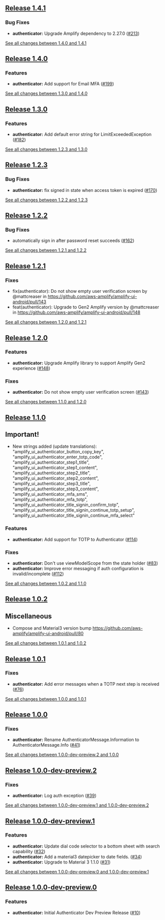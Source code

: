 ## [Release 1.4.1](https://github.com/aws-amplify/amplify-ui-android/releases/tag/release_authenticator_v1.4.1)

### Bug Fixes
- **authenticator:** Upgrade Amplify dependency to 2.27.0 ([#213](https://github.com/aws-amplify/amplify-ui-android/issues/213))

[See all changes between 1.4.0 and 1.4.1](https://github.com/aws-amplify/amplify-ui-android/compare/release_authenticator_v1.4.0...release_authenticator_v1.4.1)

## [Release 1.4.0](https://github.com/aws-amplify/amplify-ui-android/releases/tag/release_authenticator_v1.4.0)

### Features
- **authenticator:** Add support for Email MFA ([#199](https://github.com/aws-amplify/amplify-ui-android/issues/199))

[See all changes between 1.3.0 and 1.4.0](https://github.com/aws-amplify/amplify-ui-android/compare/release_authenticator_v1.3.0...release_authenticator_v1.4.0)

## [Release 1.3.0](https://github.com/aws-amplify/amplify-ui-android/releases/tag/release_authenticator_v1.3.0)

### Features
- **authenticator:** Add default error string for LimitExceededException ([#182](https://github.com/aws-amplify/amplify-ui-android/issues/182))

[See all changes between 1.2.3 and 1.3.0](https://github.com/aws-amplify/amplify-ui-android/compare/release_authenticator_v1.2.3...release_authenticator_v1.3.0)

## [Release 1.2.3](https://github.com/aws-amplify/amplify-ui-android/releases/tag/release_authenticator_v1.2.3)

### Bug Fixes
- **authenticator:** fix signed in state when access token is expired ([#170](https://github.com/aws-amplify/amplify-ui-android/issues/170))

[See all changes between 1.2.2 and 1.2.3](https://github.com/aws-amplify/amplify-ui-android/compare/release_authenticator_v1.2.2...release_authenticator_v1.2.3)

## [Release 1.2.2](https://github.com/aws-amplify/amplify-ui-android/releases/tag/release_authenticator_v1.2.2)

### Bug Fixes
- automatically sign in after password reset succeeds ([#162](https://github.com/aws-amplify/amplify-ui-android/issues/162))

[See all changes between 1.2.1 and 1.2.2](https://github.com/aws-amplify/amplify-ui-android/compare/release_authenticator_v1.2.1...release_authenticator_v1.2.2)

## [Release 1.2.1](https://github.com/aws-amplify/amplify-ui-android/releases/tag/release_authenticator_v1.2.1)

### Fixes
* fix(authenticator): Do not show empty user verification screen by @mattcreaser in https://github.com/aws-amplify/amplify-ui-android/pull/143
* feat(authenticator): Upgrade to Gen2 Amplify version by @mattcreaser in https://github.com/aws-amplify/amplify-ui-android/pull/148


[See all changes between 1.2.0 and 1.2.1](https://github.com/aws-amplify/amplify-ui-android/compare/release_authenticator_v1.2.0...release_authenticator_v1.2.1)

## [Release 1.2.0](https://github.com/aws-amplify/amplify-ui-android/releases/tag/release_authenticator_v1.2.0)

### Features
- **authenticator:** Upgrade Amplify library to support Amplify Gen2 experience ([#148](https://github.com/aws-amplify/amplify-ui-android/pull/148))

### Fixes
- **authenticator:** Do not show empty user verification screen ([#143](https://github.com/aws-amplify/amplify-ui-android/pull/143))

[See all changes between 1.1.0 and 1.2.0](https://github.com/aws-amplify/amplify-ui-android/compare/release_authenticator_v1.1.0...release_authenticator_v1.2.0)

## [Release 1.1.0](https://github.com/aws-amplify/amplify-ui-android/releases/tag/release_authenticator_v1.1.0)

## Important!
* New strings added (update translations): "amplify_ui_authenticator_button_copy_key", "amplify_ui_authenticator_enter_totp_code", "amplify_ui_authenticator_step1_title", "amplify_ui_authenticator_step1_content", "amplify_ui_authenticator_step2_title", "amplify_ui_authenticator_step2_content", "amplify_ui_authenticator_step3_title", "amplify_ui_authenticator_step3_content", "amplify_ui_authenticator_mfa_sms", "amplify_ui_authenticator_mfa_totp", "amplify_ui_authenticator_title_signin_confirm_totp", "amplify_ui_authenticator_title_signin_continue_totp_setup", "amplify_ui_authenticator_title_signin_continue_mfa_select"

### Features
- **authenticator:** Add support for TOTP to Authenticator ([#114](https://github.com/aws-amplify/amplify-ui-android/pull/114))

### Fixes
- **authenticator:** Don't use viewModelScope from the state holder ([#83](https://github.com/aws-amplify/amplify-ui-android/pull/83))
- **authenticator:** Improve error messaging if auth configuration is invalid/incomplete ([#112](https://github.com/aws-amplify/amplify-ui-android/pull/112))

[See all changes between 1.0.2 and 1.1.0](https://github.com/aws-amplify/amplify-ui-android/compare/release_authenticator_v1.0.2...release_authenticator_v1.1.0)

## [Release 1.0.2](https://github.com/aws-amplify/amplify-ui-android/releases/tag/release_authenticator_v1.0.2)

## Miscellaneous
* Compose and Material3 version bump https://github.com/aws-amplify/amplify-ui-android/pull/80

[See all changes between 1.0.1 and 1.0.2](https://github.com/aws-amplify/amplify-ui-android/compare/release_authenticator_v1.0.1...release_authenticator_v1.0.2)

## [Release 1.0.1](https://github.com/aws-amplify/amplify-ui-android/releases/tag/release_authenticator_v1.0.1)

### Fixes
- **authenticator:** Add error messages when a TOTP next step is received ([#76](https://github.com/aws-amplify/amplify-ui-android/issues/76))

[See all changes between 1.0.0 and 1.0.1](https://github.com/aws-amplify/amplify-ui-android/compare/release_authenticator_v1.0.0...release_authenticator_v1.0.1)

## [Release 1.0.0](https://github.com/aws-amplify/amplify-ui-android/releases/tag/release_authenticator_v1.0.0)

### Fixes
- **authenticator:** Rename AuthenticatorMessage.Information to AuthenticatorMessage.Info ([#41](https://github.com/aws-amplify/amplify-ui-android/issues/41))

[See all changes between 1.0.0-dev-preview.2 and 1.0.0](https://github.com/aws-amplify/amplify-ui-android/compare/release_authenticator_v1.0.0-dev-preview.2...release_authenticator_v1.0.0)

## [Release 1.0.0-dev-preview.2](https://github.com/aws-amplify/amplify-ui-android/releases/tag/release_authenticator_v1.0.0-dev-preview.2)

### Fixes
- **authenticator:** Log auth exception ([#39](https://github.com/aws-amplify/amplify-ui-android/issues/39))

[See all changes between 1.0.0-dev-preview.1 and 1.0.0-dev-preview.2](https://github.com/aws-amplify/amplify-ui-android/compare/release_authenticator_v1.0.0-dev-preview.1...release_authenticator_v1.0.0-dev-preview.2)

## [Release 1.0.0-dev-preview.1](https://github.com/aws-amplify/amplify-ui-android/releases/tag/release_authenticator_v1.0.0-dev-preview.1)

### Features
- **authenticator:** Update dial code selector to a bottom sheet with search capability ([#32](https://github.com/aws-amplify/amplify-ui-android/issues/32))
- **authenticator:** Add a material3 datepicker to date fields. ([#34](https://github.com/aws-amplify/amplify-ui-android/issues/34))
- **authenticator:** Upgrade to Material 3 1.1.0 ([#31](https://github.com/aws-amplify/amplify-ui-android/issues/31))

[See all changes between 1.0.0-dev-preview.0 and 1.0.0-dev-preview.1](https://github.com/aws-amplify/amplify-ui-android/compare/release_authenticator_v1.0.0-dev-preview.0...release_authenticator_v1.0.0-dev-preview.1)

## [Release 1.0.0-dev-preview.0](https://github.com/aws-amplify/amplify-ui-android/releases/tag/release_authenticator_v1.0.0-dev-preview.0)

### Features
- **authenticator:** Initial Authenticator Dev Preview Release ([#10](https://github.com/aws-amplify/amplify-ui-android/issues/10))
